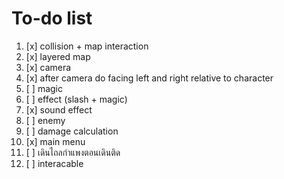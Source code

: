 # To-do list

1. [x] collision + map interaction
1. [x] layered map
1. [x] camera
1. [x] after camera do facing left and right relative to character
1. [ ] magic
1. [ ] effect (slash + magic)
1. [x] sound effect
1. [ ] enemy
1. [ ] damage calculation
1. [x] main menu
1. [ ] เดินไถลกำแพงตอนเดินติด
1. [ ] interacable
